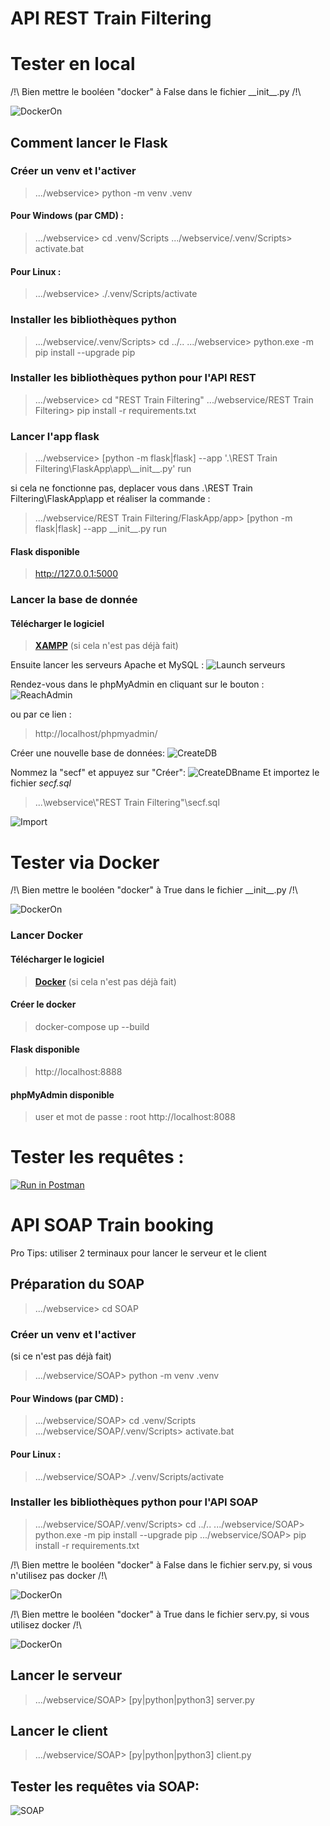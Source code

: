 # API REST Train Filtering
# Tester en local
/!\ Bien mettre le booléen "docker" à False dans le fichier \_\_init__.py /!\

![DockerOn](./imgReadMe/docker%20off.png)

## Comment lancer le Flask
### Créer un venv et l'activer
> .../webservice> python -m venv .venv
#### Pour Windows (par CMD) :
> .../webservice> cd .venv/Scripts
> .../webservice/.venv/Scripts> activate.bat
#### Pour Linux :
> .../webservice> ./.venv/Scripts/activate

### Installer les bibliothèques python
> .../webservice/.venv/Scripts> cd ../..
> .../webservice> python.exe -m pip install --upgrade pip

### Installer les bibliothèques python pour l'API REST
> .../webservice> cd "REST Train Filtering"
> .../webservice/REST Train Filtering> pip install -r requirements.txt

### Lancer l'app flask
> .../webservice> [python -m flask|flask] --app '.\REST Train Filtering\FlaskApp\app\\\_\_init__.py' run

si cela ne fonctionne pas, deplacer vous dans .\REST Train Filtering\FlaskApp\app et réaliser la commande :
> .../webservice/REST Train Filtering/FlaskApp/app> [python -m flask|flask] --app \_\_init__.py run

#### Flask disponible
> http://127.0.0.1:5000

### Lancer la base de donnée
#### Télécharger le logiciel
> [**XAMPP**](https://www.apachefriends.org/fr/download.html) (si cela n'est pas déjà fait)

Ensuite lancer les serveurs Apache et MySQL :
![Launch serveurs](./imgReadMe/StartServ.png)

Rendez-vous dans le phpMyAdmin en cliquant sur le bouton :
![ReachAdmin](./imgReadMe/GoToAdmin.png)

ou par ce lien :
> http://localhost/phpmyadmin/

Créer une nouvelle base de données:
![CreateDB](./imgReadMe/CreateNewDB.png)

Nommez la "secf" et appuyez sur "Créer":
![CreateDBname](./imgReadMe/CreateNewDBname.png)
Et importez le fichier *secf.sql*
> ...\webservice\\"REST Train Filtering"\secf.sql

![Import](./imgReadMe/import.png)

# Tester via Docker

/!\ Bien mettre le booléen "docker" à True dans le fichier \_\_init__.py /!\

![DockerOn](./imgReadMe/docker%20on.png)

### Lancer Docker
#### Télécharger le logiciel
> [**Docker**](https://www.docker.com/products/docker-desktop/) (si cela n'est pas déjà fait)

#### Créer le docker
> docker-compose up --build

#### Flask disponible 
> http://localhost:8888

#### phpMyAdmin disponible
> user et mot de passe : root 
> http://localhost:8088

# Tester les requêtes :
[![Run in Postman](https://run.pstmn.io/button.svg)](https://app.getpostman.com/run-collection/21869921-4f5bffde-fe57-45e0-aae8-93a8e9ee8f10?action=collection%2Ffork&collection-url=entityId%3D21869921-4f5bffde-fe57-45e0-aae8-93a8e9ee8f10%26entityType%3Dcollection%26workspaceId%3Db4f7b72c-3ff2-4187-ac64-0b43944985ca)

# API SOAP Train booking
Pro Tips: utiliser 2 terminaux pour lancer le serveur et le client

## Préparation du SOAP
> .../webservice> cd SOAP
### Créer un venv et l'activer 
(si ce n'est pas déjà fait)
> .../webservice/SOAP> python -m venv .venv
#### Pour Windows (par CMD) :
> .../webservice/SOAP> cd .venv/Scripts
> .../webservice/SOAP/.venv/Scripts> activate.bat
#### Pour Linux :
> .../webservice/SOAP> ./.venv/Scripts/activate

### Installer les bibliothèques python pour l'API SOAP
> .../webservice/SOAP/.venv/Scripts> cd ../..
> .../webservice/SOAP> python.exe -m pip install --upgrade pip
> .../webservice/SOAP> pip install -r requirements.txt
> 
/!\ Bien mettre le booléen "docker" à False dans le fichier serv.py, si vous n'utilisez pas docker /!\

![DockerOn](./imgReadMe/dockerSoap%20off.png)

/!\ Bien mettre le booléen "docker" à True dans le fichier serv.py, si vous utilisez docker /!\

![DockerOn](./imgReadMe/dockerSoap%20on.png)
## Lancer le serveur
> .../webservice/SOAP> [py|python|python3] server.py

## Lancer le client
> .../webservice/SOAP> [py|python|python3] client.py

## Tester les requêtes via SOAP:
![SOAP](./imgReadMe/soaprequest.png)
